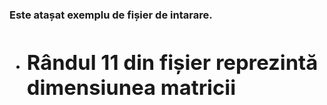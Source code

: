 **<h3>Este atașat exemplu de fișier de intarare.**
* <h1>Rândul 11 din fișier reprezintă dimensiunea matricii
